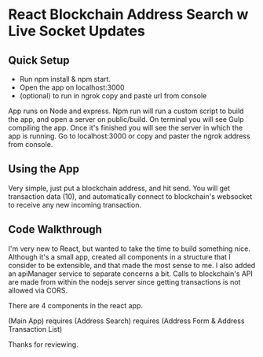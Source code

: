 # React Blockchain Address Search w Live Socket Updates

## Quick Setup

* Run npm install & npm start.
* Open the app on localhost:3000 
* (optional) to run in ngrok copy and paste url from console

App runs on Node and express. Npm run will run a custom script to build the app, and open a server on public/build. On terminal you will see Gulp compiling the app. Once it's finished you will see the server in which the app is running. Go to localhost:3000 or copy and paster the ngrok address from console.

## Using the App

Very simple, just put a blockchain address, and hit send. You will get transaction data (10), and automatically connect to blockchain's websocket to receive any new incoming transaction.

## Code Walkthrough

I'm very new to React, but wanted to take the time to build something nice. Although it's a small app, created all components in a structure that I consider to be extensible, and that made the most sense to me. I also added an apiManager service to separate concerns a bit. Calls to blockchain's API are made from within the nodejs server since getting transactions is not allowed via CORS.

There are 4 components in the react app. 

(Main App) requires (Address Search) requires (Address Form & Address Transaction List) 


Thanks for reviewing.
